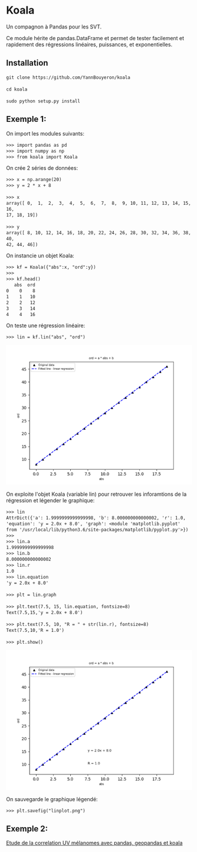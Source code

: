 # Koala

Un compagnon à Pandas pour les SVT.

Ce module hérite de pandas.DataFrame et permet de tester facilement et rapidement des régressions linéaires, puissances, et exponentielles.

## Installation

    git clone https://github.com/YannBouyeron/koala
    
    cd koala
    
    sudo python setup.py install
    
## Exemple 1:

On import les modules suivants:

    >>> import pandas as pd
    >>> import numpy as np
    >>> from koala import Koala

On crée 2 séries de données:

    >>> x = np.arange(20)
    >>> y = 2 * x + 8

    >>> x
    array([ 0,  1,  2,  3,  4,  5,  6,  7,  8,  9, 10, 11, 12, 13, 14, 15, 16,
    17, 18, 19])
    
    >>> y
    array([ 8, 10, 12, 14, 16, 18, 20, 22, 24, 26, 28, 30, 32, 34, 36, 38, 40,
    42, 44, 46])

On instancie un objet Koala:

    >>> kf = Koala({"abs":x, "ord":y})
    >>>
    >>> kf.head()
       abs  ord
    0    0    8
    1    1   10
    2    2   12
    3    3   14
    4    4   16

On teste une régression linéaire:

    >>> lin = kf.lin("abs", "ord")
    

<p align="center">
  <img src="Images/0D38B61D-9A9B-40F9-AAD2-1E20BC76A06D.png">
</p>


On exploite l'objet Koala (variable lin) pour retrouver les inforamtions de la régression et légender le graphique:

    
    >>> lin
    AttrDict({'a': 1.9999999999999998, 'b': 8.000000000000002, 'r': 1.0, 'equation': 'y = 2.0x + 8.0', 'graph': <module 'matplotlib.pyplot' from '/usr/local/lib/python3.6/site-packages/matplotlib/pyplot.py'>})
    >>>
    >>> lin.a
    1.9999999999999998
    >>> lin.b
    8.000000000000002
    >>> lin.r
    1.0
    >>> lin.equation
    'y = 2.0x + 8.0'

    >>> plt = lin.graph
    
    >>> plt.text(7.5, 15, lin.equation, fontsize=8)
    Text(7.5,15,'y = 2.0x + 8.0')
    
    >>> plt.text(7.5, 10, "R = " + str(lin.r), fontsize=8)
    Text(7.5,10,'R = 1.0')
    
    >>> plt.show()


<p align="center">
  <img src="Images/978453B3-A49C-4D0C-9546-5C1758F2DB3E.png">
</p>


On sauvegarde le graphique légendé:

    >>> plt.savefig("linplot.png")


## Exemple 2:

[Etude de la correlation UV mélanomes avec pandas, geopandas et koala](https://gist.github.com/YannBouyeron/5e27cff8568725e71de245e10933bb56)

